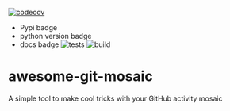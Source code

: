 [![codecov](https://codecov.io/gh/justgigio/awesome-git-mosaic/graph/badge.svg?token=0ON0YL8EAH)](https://codecov.io/gh/justgigio/awesome-git-mosaic)
- Pypi badge
- python version badge
- docs badge
![tests](https://github.com/justgigio/awesome-git-mosaic/actions/workflows/tests.yml/badge.svg)
![build](https://github.com/justgigio/awesome-git-mosaic/actions/workflows/build.yml/badge.svg)
# awesome-git-mosaic
A simple tool to make cool tricks with your GitHub activity mosaic
